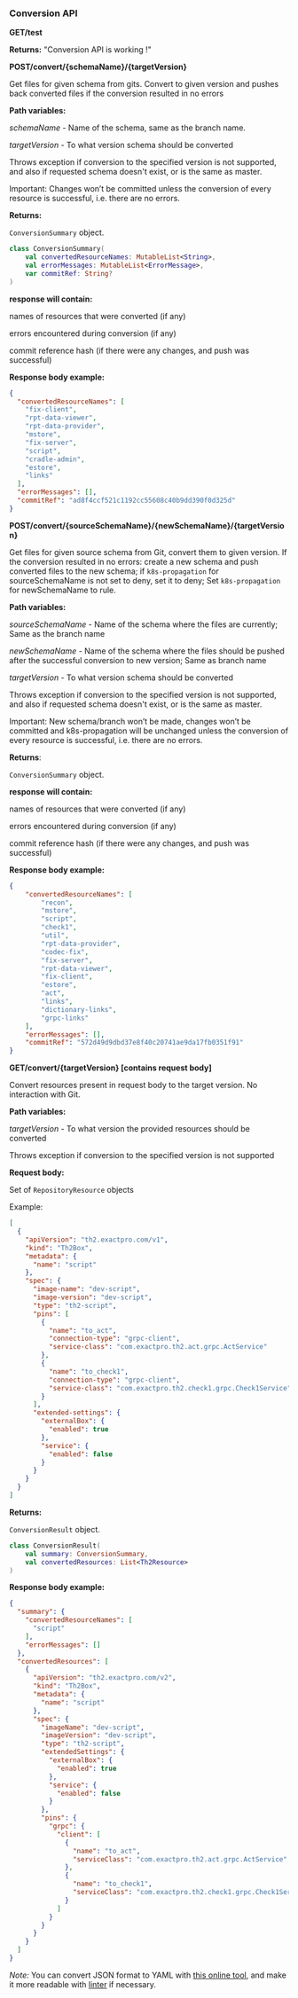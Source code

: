 ### Conversion API

__GET/test__

__Returns:__
"Conversion API is working !"

__POST/convert/{schemaName}/{targetVersion}__

Get files for given schema from gits. Convert to given version and pushes back converted files if the conversion resulted in no errors

__Path variables:__

*schemaName* - Name of the schema, same as the branch name.

*targetVersion* - To what version schema should be converted

Throws exception if conversion to the specified version is not supported, and also if requested schema doesn't exist, or is the same as master.

Important: Changes won’t be committed unless the conversion of every resource is successful, i.e. there are no errors.

__Returns:__

`ConversionSummary` object.

```kotlin
class ConversionSummary(
    val convertedResourceNames: MutableList<String>,
    val errorMessages: MutableList<ErrorMessage>,
    var commitRef: String?
)
```
__response will contain:__ 

names of resources that were converted (if any)

errors encountered during conversion (if any)

commit reference hash (if there were any changes, and push was successful)

__Response body example:__

```json
{
  "convertedResourceNames": [
    "fix-client",
    "rpt-data-viewer",
    "rpt-data-provider",
    "mstore",
    "fix-server",
    "script",
    "cradle-admin",
    "estore",
    "links"
  ],
  "errorMessages": [],
  "commitRef": "ad8f4ccf521c1192cc55608c40b9dd390f0d325d"
}
```

__POST/convert/{sourceSchemaName}/{newSchemaName}/{targetVersion}__

Get files for given source schema from Git, convert them to given version. If the conversion resulted in no errors: create a new schema and push converted files to the new schema; if `k8s-propagation` for sourceSchemaName is not set to deny, set it to deny; Set `k8s-propagation` for  newSchemaName to rule.


__Path variables:__

*sourceSchemaName* - Name of the schema where the files are currently; Same as the branch name

*newSchemaName* - Name of the schema where the files should be pushed after the successful conversion to new version; Same as branch name

*targetVersion* - To what version schema should be converted


Throws exception if conversion to the specified version is not supported, and also if requested schema doesn't exist, or is the same as master.

Important: New schema/branch won’t be made, changes won’t be committed and k8s-propagation will be unchanged unless the conversion of every resource is successful, i.e. there are no errors.

__Returns__:

`ConversionSummary` object.

__response will contain:__

names of resources that were converted (if any)

errors encountered during conversion (if any)

commit reference hash (if there were any changes, and push was successful)

__Response body example:__
```json
{
    "convertedResourceNames": [
        "recon",
        "mstore",
        "script",
        "check1",
        "util",
        "rpt-data-provider",
        "codec-fix",
        "fix-server",
        "rpt-data-viewer",
        "fix-client",
        "estore",
        "act",
        "links",
        "dictionary-links",
        "grpc-links"
    ],
    "errorMessages": [],
    "commitRef": "572d49d9dbd37e8f40c20741ae9da17fb0351f91"
}
```

__GET/convert/{targetVersion} [contains request body]__

Convert resources present in request body to the target version. No interaction with Git.

__Path variables:__

*targetVersion* - To what version the provided resources should be converted

Throws exception if conversion to the specified version is not supported


__Request body:__

Set of `RepositoryResource` objects

Example:

```json
[
  {
    "apiVersion": "th2.exactpro.com/v1",
    "kind": "Th2Box",
    "metadata": {
      "name": "script"
    },
    "spec": {
      "image-name": "dev-script",
      "image-version": "dev-script",
      "type": "th2-script",
      "pins": [
        {
          "name": "to_act",
          "connection-type": "grpc-client",
          "service-class": "com.exactpro.th2.act.grpc.ActService"
        },
        {
          "name": "to_check1",
          "connection-type": "grpc-client",
          "service-class": "com.exactpro.th2.check1.grpc.Check1Service"
        }
      ],
      "extended-settings": {
        "externalBox": {
          "enabled": true
        },
        "service": {
          "enabled": false
        }
      }
    }
  }
]
```

__Returns:__

`ConversionResult` object.

```kotlin
class ConversionResult(
    val summary: ConversionSummary,
    val convertedResources: List<Th2Resource>
)
```

__Response body example:__

```json
{
  "summary": {
    "convertedResourceNames": [
      "script"
    ],
    "errorMessages": []
  },
  "convertedResources": [
    {
      "apiVersion": "th2.exactpro.com/v2",
      "kind": "Th2Box",
      "metadata": {
        "name": "script"
      },
      "spec": {
        "imageName": "dev-script",
        "imageVersion": "dev-script",
        "type": "th2-script",
        "extendedSettings": {
          "externalBox": {
            "enabled": true
          },
          "service": {
            "enabled": false
          }
        },
        "pins": {
          "grpc": {
            "client": [
              {
                "name": "to_act",
                "serviceClass": "com.exactpro.th2.act.grpc.ActService"
              },
              {
                "name": "to_check1",
                "serviceClass": "com.exactpro.th2.check1.grpc.Check1Service"
              }
            ]
          }
        }
      }
    }
  ]
}
```

*Note:* You can convert JSON format to YAML with [this online tool](https://onlineyamltools.com/convert-json-to-yaml), and make it more readable with [linter](http://www.yamllint.com/) if necessary.  




